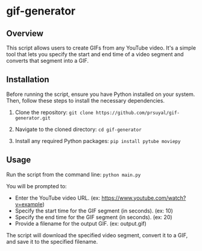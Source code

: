 # gif-generator


## Overview
This script allows users to create GIFs from any YouTube video. It's a simple tool that lets you specify the start and end time of a video segment and converts that segment into a GIF. 

## Installation
Before running the script, ensure you have Python installed on your system. Then, follow these steps to install the necessary dependencies.

1. Clone the repository:
`git clone https://github.com/prsuyal/gif-generator.git`

2. Navigate to the cloned directory:
`cd gif-generator`

3. Install any required Python packages: `pip install pytube moviepy`


## Usage
Run the script from the command line:
`python main.py`

You will be prompted to:
- Enter the YouTube video URL. (ex: https://www.youtube.com/watch?v=example)
- Specify the start time for the GIF segment (in seconds). (ex: 10)
- Specify the end time for the GIF segment (in seconds). (ex: 20)
- Provide a filename for the output GIF. (ex: output.gif)

The script will download the specified video segment, convert it to a GIF, and save it to the specified filename.
